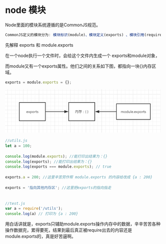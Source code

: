 # node 模块

Node里面的模块系统遵循的是CommonJS规范。

```js
CommonJS定义的模块分为: 模块标识(module)、模块定义(exports) 、模块引用(require)
```

 先解释 exports 和 module.exports

在一个node执行一个文件时，会给这个文件内生成一个 exports和module对象，

而module又有一个exports属性。他们之间的关系如下图，都指向一块{}内存区域。

```js
exports = module.exports = {};
```

![模块关系](./module.png)

```js
//utils.js
let a = 100;

console.log(module.exports); //能打印出结果为：{}
console.log(exports); //能打印出结果为：{}
console.log(exports === module.exports); // true

exports.a = 200; //这里辛苦劳作帮 module.exports 的内容给改成 {a : 200}

exports = '指向其他内存区'; //这里把exports的指向指走


//test.js
var a = require('/utils');
console.log(a) // 打印为 {a : 200} 
```

用白话讲就是，exports只辅助module.exports操作内存中的数据，辛辛苦苦各种操作数据完，累得要死，结果到最后真正被require出去的内容还是module.exports的，真是好苦逼啊。
